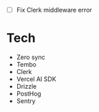 - [ ] Fix Clerk middleware error

# Tech

- Zero sync
- Tembo
- Clerk
- Vercel AI SDK
- Drizzle
- PostHog
- Sentry
